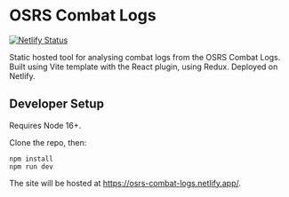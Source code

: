 # OSRS Combat Logs

[![Netlify Status](https://api.netlify.com/api/v1/badges/cc8b6f30-040c-4b3f-a636-348c73d457ea/deploy-status)](https://app.netlify.com/sites/osrs-combat-logs/deploys)

Static hosted tool for analysing combat logs from the OSRS Combat Logs. Built using Vite template with the React plugin, using Redux. Deployed on Netlify.

## Developer Setup

Requires Node 16+.

Clone the repo, then:

    npm install
    npm run dev

The site will be hosted at https://osrs-combat-logs.netlify.app/.

